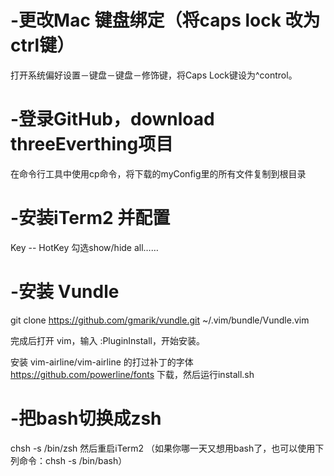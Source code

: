 # -更改Mac 键盘绑定（将caps lock 改为ctrl键）
打开系统偏好设置－键盘－键盘－修饰键，将Caps Lock键设为^control。

# -登录GitHub，download threeEverthing项目
在命令行工具中使用cp命令，将下载的myConfig里的所有文件复制到根目录

# -安装iTerm2 并配置

Key -- HotKey 勾选show/hide all……


# -安装 Vundle
git clone https://github.com/gmarik/vundle.git ~/.vim/bundle/Vundle.vim

完成后打开 vim，输入 :PluginInstall，开始安装。

安装 vim-airline/vim-airline 的打过补丁的字体
https://github.com/powerline/fonts 下载，然后运行install.sh

# -把bash切换成zsh
chsh -s /bin/zsh  然后重启iTerm2
（如果你哪一天又想用bash了，也可以使用下列命令：chsh -s /bin/bash）


